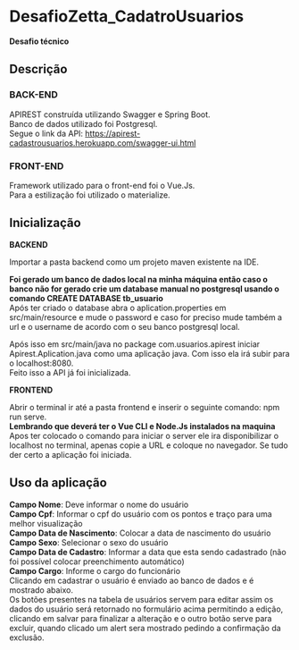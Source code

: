 # DesafioZetta_CadatroUsuarios
**Desafio técnico**

## Descrição

### BACK-END
APIREST construída utilizando Swagger e Spring Boot. <br>
Banco de dados utilizado foi Postgresql. <br>
Segue o link da API:  https://apirest-cadastrousuarios.herokuapp.com/swagger-ui.html

### FRONT-END
Framework utilizado para o front-end foi o Vue.Js. <br>
Para a estilização foi utilizado o materialize. <br>

## Inicialização
**BACKEND**<br> 

Importar a pasta backend como um projeto maven existente na IDE. <br>

**Foi gerado um banco de dados local na minha máquina então caso o banco não for gerado crie um database manual no postgresql usando o comando CREATE DATABASE tb_usuario**<br>
Após ter criado o database abra o aplication.properties em src/main/resource e mude o password e caso for preciso mude também a url e o username de acordo com o seu banco postgresql local. 

Após isso em  src/main/java no package com.usuarios.apirest iniciar Apirest.Aplication.java como uma aplicação java. Com isso ela irá subir para o localhost:8080.<br>
Feito isso a API já foi inicializada.

**FRONTEND**<br>

Abrir o terminal ir até a pasta frontend e inserir o seguinte comando: npm run serve.<br>
**Lembrando que deverá ter o Vue CLI e Node.Js instalados na maquina**<br>
Apos ter colocado o comando para iniciar o server ele ira disponibilizar o localhost no terminal, apenas copie a URL e coloque no navegador.
Se tudo der certo a aplicação foi iniciada.

## Uso da aplicação
**Campo Nome**: Deve informar o nome do usuário<br>
**Campo Cpf**: Informar o cpf do usuário com os pontos e traço para uma melhor visualização<br>
**Campo Data de Nascimento**: Colocar a data de nascimento do usuário<br>
**Campo Sexo**: Selecionar o sexo do usuário<br>
**Campo Data de Cadastro**: Informar a data que esta sendo cadastrado (não foi possível colocar preenchimento automático)<br>
**Campo Cargo**: Informe o cargo do funcionário<br>
Clicando em cadastrar o usuário é enviado ao banco de dados e é mostrado abaixo.<br>
Os botões presentes na tabela de usuários servem para editar assim os dados do usuário será retornado no formulário acima permitindo a edição, clicando em salvar para finalizar a alteração e o outro botão serve para excluir, quando clicado um alert sera mostrado pedindo a confirmação da exclusão.
